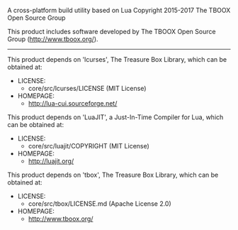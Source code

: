 A cross-platform build utility based on Lua
Copyright 2015-2017 The TBOOX Open Source Group

This product includes software developed by The TBOOX Open Source Group (http://www.tboox.org/).

-------------------------------------------------------------------------------

This product depends on 'lcurses', The Treasure Box Library,
which can be obtained at:

  * LICENSE:
    * core/src/lcurses/LICENSE (MIT License)
  * HOMEPAGE:
    * http://lua-cui.sourceforge.net/

This product depends on 'LuaJIT', a Just-In-Time Compiler for Lua,
which can be obtained at:

  * LICENSE:
    * core/src/luajit/COPYRIGHT (MIT License)
  * HOMEPAGE:
    * http://luajit.org/

This product depends on 'tbox', The Treasure Box Library,
which can be obtained at:

  * LICENSE:
    * core/src/tbox/LICENSE.md (Apache License 2.0)
  * HOMEPAGE:
    * http://www.tboox.org/


